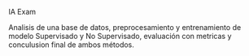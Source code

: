 IA Exam

Analisis de una base de datos, preprocesamiento y entrenamiento de modelo Supervisado y No Supervisado, evaluación con metricas y conculusion final de ambos métodos.
